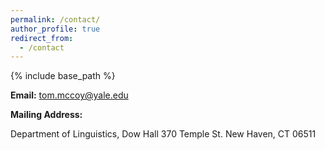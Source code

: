 ```yaml
---
permalink: /contact/
author_profile: true
redirect_from:
  - /contact
---
```


{% include base_path %}

**Email:** [tom.mccoy@yale.edu](mailto:tom.mccoy@yale.edu)

**Mailing Address:**

Department of Linguistics, Dow Hall 
370 Temple St.
New Haven, CT 06511
